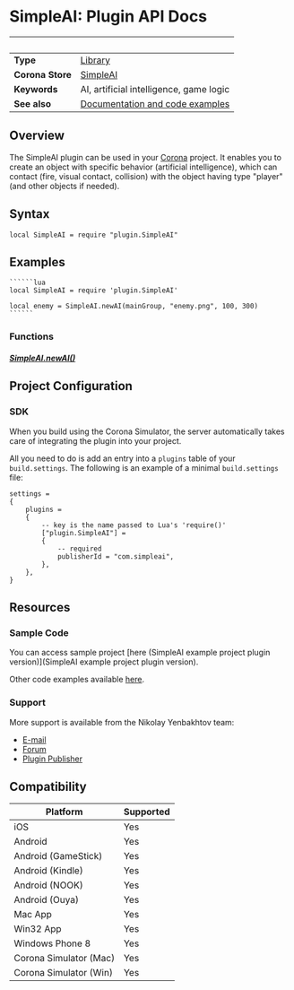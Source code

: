 # SimpleAI: Plugin API Docs

|                      | &nbsp; 
| -------------------- | ---------------------------------------------------------------
| __Type__             | [Library](http://docs.coronalabs.com/api/type/Library.html)
| __Corona Store__     | [SimpleAI](http://store.coronalabs.com/plugin/SimpleAI)
| __Keywords__         | AI, artificial intelligence, game logic
| __See also__         | [Documentation and code examples](http://simple-ai.blogspot.com)

## Overview

The SimpleAI plugin can be used in your [Corona](https://coronalabs.com/products/corona-sdk/) project. It enables you to create an object with specific behavior (artificial intelligence), which can contact (fire, visual contact, collision) with the object having type "player" (and other objects if needed).

## Syntax

	local SimpleAI = require "plugin.SimpleAI"
	
## Examples

	``````lua
	local SimpleAI = require 'plugin.SimpleAI'

	local enemy = SimpleAI.newAI(mainGroup, "enemy.png", 100, 300)
	``````

### Functions

##### [SimpleAI.newAI()](newAI.markdown)

## Project Configuration


### SDK

When you build using the Corona Simulator, the server automatically takes care of integrating the plugin into your project. 

All you need to do is add an entry into a `plugins` table of your `build.settings`. The following is an example of a minimal `build.settings` file:

``````
settings =
{
	plugins =
	{
		-- key is the name passed to Lua's 'require()'
		["plugin.SimpleAI"] =
		{
			-- required
			publisherId = "com.simpleai",
		},
	},		
}
``````


## Resources

### Sample Code

You can access sample project [here (SimpleAI example project plugin version)](SimpleAI example project plugin version).

Other code examples available [here](http://simple-ai.blogspot.com/#code_examples).

### Support

More support is available from the Nikolay Yenbakhtov team:

* [E-mail](mailto://enbahtov@gmail.com)
* [Forum](https://forums.coronalabs.com/topic/63905-simple-ai-for-corona-sdk)
* [Plugin Publisher](http://simple-ai.blogspot.com)


## Compatibility

| Platform                     | Supported
| ---------------------------- | ---------------------------- 
| iOS                          | Yes
| Android                      | Yes
| Android (GameStick)          | Yes
| Android (Kindle)             | Yes
| Android (NOOK)               | Yes
| Android (Ouya)               | Yes
| Mac App                      | Yes
| Win32 App                    | Yes
| Windows Phone 8              | Yes
| Corona Simulator (Mac)       | Yes
| Corona Simulator (Win)       | Yes

